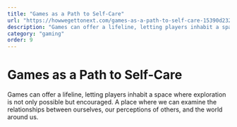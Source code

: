 ```yaml
---
title: "Games as a Path to Self-Care"
url: "https://howwegettonext.com/games-as-a-path-to-self-care-15390d23283b"
description: "Games can offer a lifeline, letting players inhabit a space where exploration is not only possible but encouraged. A place where we can examine the relationships between ourselves, our perceptions of others, and the world around us."
category: "gaming"
order: 9
---
```


# Games as a Path to Self-Care

Games can offer a lifeline, letting players inhabit a space where exploration is not only possible but encouraged. A place where we can examine the relationships between ourselves, our perceptions of others, and the world around us.

